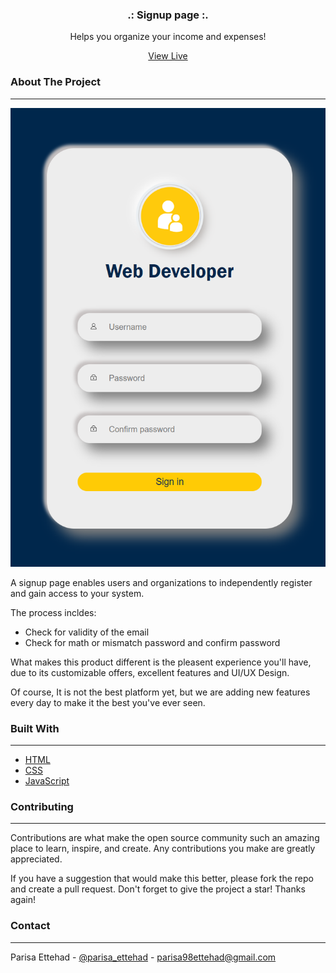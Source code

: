 <div align="center">

  <h3 align="center">.: Signup page :.</h3>

  <p align="center">
    Helps you organize your income and expenses!
   </p> 
    <a align="center" href="https://parisa-ettehad.github.io/signup-page/">View Live
    </a>
</div>


### About The Project
---
![login page](./Screenshot%20(753).png)

A signup page enables users and organizations to independently register and gain access to your system.

The process incldes:

+ Check for validity of the email
+ Check for math or mismatch password and confirm password

What makes this product different is the pleasent experience you'll have, due to its customizable offers, excellent features and UI/UX Design.

Of course, It is not the best platform yet, but we are adding new features every day to make it the best you've ever seen.

### Built With
---
+ [HTML](https://html.spec.whatwg.org/multipage/) 
+ [CSS](https://www.w3.org/Style/CSS/Overview.en.html) 
+ [JavaScript](https://www.javascript.com/) 

### Contributing
---
Contributions are what make the open source community such an amazing place to learn, inspire, and create. Any contributions you make are greatly appreciated.

If you have a suggestion that would make this better, please fork the repo and create a pull request. Don't forget to give the project a star! Thanks again!

### Contact 
---

Parisa Ettehad - [@parisa_ettehad](https://twitter.com/parisa_ettehad) - parisa98ettehad@gmail.com